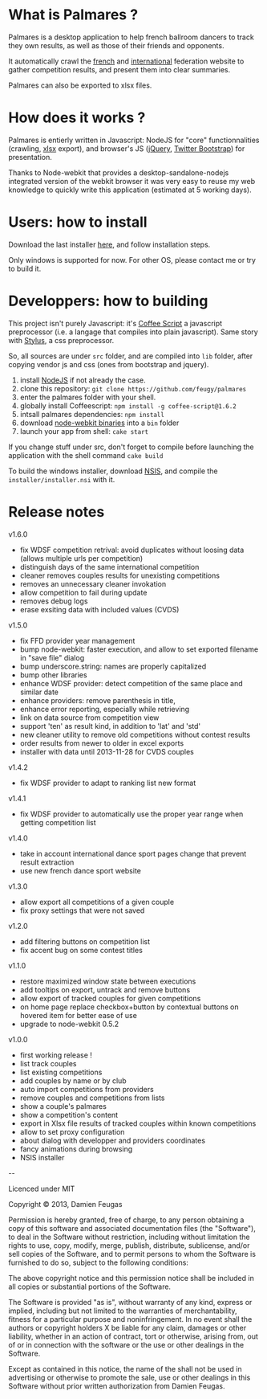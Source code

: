 # What is Palmares ?

Palmares is a desktop application to help french ballroom dancers to track they own results, as well as those of their friends and opponents.

It automatically crawl the [french](www.ffddansesportive.com) and [international](www.worlddancesport.org) federation website to gather competition results, and present them into clear summaries.

Palmares can also be exported to xlsx files.

# How does it works ?

Palmares is entierly written in Javascript: NodeJS for "core" functionnalities (crawling, [xlsx](https://github.com/stephen-hardy/xlsx.js) export), and browser's JS ([jQuery](http://api.jquery.com/), [Twitter Bootstrap](http://twitter.github.io/bootstrap)) for presentation.

Thanks to Node-webkit that provides a desktop-sandalone-nodejs integrated version of the webkit browser it was very easy to reuse my web knowledge to quickly write this application (estimated at 5 working days).

# Users: how to install

Download the last installer [here](https://drive.google.com/folderview?id=0ByVTTZ_jn2IsYmc5b3p3ZDlLNG8&usp=sharing), and follow installation steps.

Only windows is supported for now. For other OS, please contact me or try to build it.

# Developpers: how to building

This project isn't purely Javascript: it's [Coffee Script](http://coffeescript.org/) a javascript preprocessor (i.e. a langage that compiles into plain javascript).
Same story with [Stylus](http://learnboost.github.io/stylus/), a css preprocessor.

So, all sources are under `src` folder, and are compiled into `lib` folder, after copying vendor js and css (ones from bootstrap and jquery).

1. install [NodeJS](http://nodejs.org/download/) if not already the case.
2. clone this repository: `git clone https://github.com/feugy/palmares`
3. enter the palmares folder with your shell.
4. globally install Coffeescript: `npm install -g coffee-script@1.6.2`
5. intsall palmares dependencies: `npm install`
6. download [node-webkit binaries](https://github.com/rogerwang/node-webkit) into a `bin` folder
7. launch your app from shell: `cake start`

If you change stuff under src, don't forget to compile before launching the application with the shell command `cake build`

To build the windows installer, download [NSIS](http://nsis.sourceforge.net/Main_Page), and compile the `installer/installer.nsi` with it.

# Release notes

v1.6.0

  - fix WDSF competition retrival: avoid duplicates without loosing data (allows multiple urls per competition)
  - distinguish days of the same international competition
  - cleaner removes couples results for unexisting competitions
  - removes an unnecessary cleaner invokation
  - allow competition to fail during update
  - removes debug logs
  - erase exsiting data with included values (CVDS) 

v1.5.0

  - fix FFD provider year management
  - bump node-webkit: faster execution, and allow to set exported filename in "save file" dialog
  - bump underscore.string: names are properly capitalized
  - bump other libraries
  - enhance WDSF provider: detect competition of the same place and similar date
  - enhance providers: remove parenthesis in title, 
  - enhance error reporting, especially while retrieving
  - link on data source from competition view
  - support 'ten' as result kind, in addition to 'lat' and 'std'
  - new cleaner utility to remove old competitions without contest results
  - order results from newer to older in excel exports
  - installer with data until 2013-11-28 for CVDS couples

v1.4.2

  - fix WDSF provider to adapt to ranking list new format 

v1.4.1

  - fix WDSF provider to automatically use the proper year range when getting competition list

v1.4.0
  
  - take in account international dance sport pages change that prevent result extraction
  - use new french dance sport website

v1.3.0
  
  - allow export all competitions of a given couple
  - fix proxy settings that were not saved

v1.2.0

  - add filtering buttons on competition list
  - fix accent bug on some contest titles

v1.1.0

  - restore maximized window state between executions
  - add tooltips on export, untrack and remove buttons
  - allow export of tracked couples for given competitions
  - on home page replace checkbox+button by contextual buttons on hovered item for better ease of use
  - upgrade to node-webkit 0.5.2

v1.0.0
  
  - first working release !
  - list track couples
  - list existing competitions
  - add couples by name or by club
  - auto import competitions from providers
  - remove couples and competitions from lists
  - show a couple's palmares
  - show a competition's content
  - export in Xlsx file results of tracked couples within known competitions
  - allow to set proxy configuration
  - about dialog with developper and providers coordinates
  - fancy animations during browsing
  - NSIS installer

--

Licenced under MIT

Copyright © 2013, Damien Feugas

Permission is hereby granted, free of charge, to any person obtaining a copy of this software and associated documentation files (the "Software"), to deal in the Software without restriction, including without limitation the rights to use, copy, modify, merge, publish, distribute, sublicense, and/or sell copies of the Software, and to permit persons to whom the Software is furnished to do so, subject to the following conditions:

The above copyright notice and this permission notice shall be included in all copies or substantial portions of the Software.

The Software is provided "as is", without warranty of any kind, express or implied, including but not limited to the warranties of merchantability, fitness for a particular purpose and noninfringement. In no event shall the authors or copyright holders X be liable for any claim, damages or other liability, whether in an action of contract, tort or otherwise, arising from, out of or in connection with the software or the use or other dealings in the Software.

Except as contained in this notice, the name of the <copyright holders> shall not be used in advertising or otherwise to promote the sale, use or other dealings in this Software without prior written authorization from Damien Feugas.